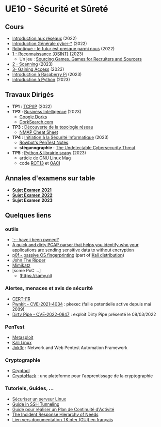 # UE10 - Sécurité et Sûreté

## Cours
* [Introduction aux réseaux](https://github.com/truillet/ups/blob/master/m2issd/cours/introduction_2023.pdf) (2022)
* [Introduction Générale cyber-*](https://github.com/truillet/ups/blob/master/m2issd/cours/Cyber_Octobre2022.pdf) (2022)
* [Robotique - le futur est presque parmi nous](https://github.com/truillet/ups/blob/master/m2issd/cours/Robotique_fevrier_2022.pdf) (2022)
* [1 - Reconnaissance (OSINT)](https://github.com/truillet/ups/blob/master/m2issd/cours/OSINT_Reconnaissance.pdf) (2023)
   * Un jeu : [Sourcing Games, Games for Recruiters and Sourcers](https://sourcing.games)
* [2 - Scanning](https://github.com/truillet/ups/blob/master/m2issd/cours/Scanning.pdf) (2023)
* [3- Gaining Access](https://github.com/truillet/ups/blob/master/m2issd/cours/Gaining_Access.pdf) (2023)
* [Introduction à Raspberry Pi](https://github.com/truillet/ups/blob/master/m2issd/cours/Introduction_RPi.pdf) (2023)
* [Introduction à Python](https://github.com/truillet/ups/blob/master/m2issd/cours/Introduction_Python.pdf) (2023)  
  
## Travaux Dirigés

* **TP1** : [TCP/IP](https://github.com/truillet/ups/blob/master/m2issd/td/TP1_TCP_IP.pdf) (2022)
* **TP2** : [Business Intelligence](https://github.com/truillet/ups/blob/master/m2issd/td/TP2_BUSINT.pdf) (2023)
   * [Google Dorks](https://www.exploit-db.com/google-hacking-database)
   * [DorkSearch.com](https://dorksearch.com)
* **TP3** : [Découverte de la topologie réseau](https://github.com/truillet/ups/blob/master/m2issd/td/TP3_Scanning.pdf)
   * [NMAP Cheat Sheet](https://www.stationx.net/nmap-cheat-sheet)
* **TP4** : [Initiation à la Sécurité Informatique](https://github.com/truillet/ups/blob/master/m2issd/td/TP4_Initiation_Securite.pdf) (2023)
   * [Rowbot's PenTest Notes](https://guide.offsecnewbie.com/shells)
   * **stéganographie** : [The Undetectable Cybersecurity Threat](https://builtin.com/cybersecurity/steganography)
* **TP5** : [Python & librairie scapy](https://github.com/truillet/ups/blob/master/m2issd/td/TP5_Python_Scapy.pdf) (2023)
   * [article de GNU Linux Mag](https://connect.ed-diamond.com/GNU-Linux-Magazine/GLMFHS-090/Scapy-le-couteau-suisse-Python-pour-le-reseau)
   * code [ROT13](https://github.com/truillet/ups/blob/master/m2issd/code/ROT13.py) et [OACI](https://github.com/truillet/ups/blob/master/m2issd/code/OACI.zip)

## Annales d'examens sur table
* **[Sujet Examen 2021](https://github.com/truillet/ups/blob/master/m2issd/annales/Exam_m2issd_20-21_UE8.pdf)**
* **[Sujet Examen 2022](https://github.com/truillet/ups/blob/master/m2issd/annales/Exam_m2issd_21-22_UE8.pdf)**
* **Sujet Examen 2023**

## Quelques liens

### outils
* [';--have i been pwned?](https://haveibeenpwned.com)
* [A quick and dirty PCAP parser that helps you identify who your applications are sending sensitive data to without encryption](https://github.com/danielmiessler/Caparser)
* [p0f - passive OS fingerprinting](https://lcamtuf.coredump.cx/p0f3) (part of [Kali distribution](https://tools.kali.org/information-gathering/p0f))
* [John The Ripper](https://www.openwall.com/john)
* [Mimikatz](http://blog.gentilkiwi.com/mimikatz)
* [some PoC ...]
  * (https://samy.pl)

### Alertes, menaces et avis de sécurité
* [CERT-FR](https://www.cert.ssi.gouv.fr)
* [Pwnkit - CVE-2021-4034](https://github.com/arthepsy/CVE-2021-4034) : pkexec (faille potentielle active depuis mai 2009)
* [Dirty Pipe - CVE-2022-0847](https://github.com/Mustafa1986/CVE-2022-0847-DirtyPipe-Exploit/blob/main/dirtypipe.c) : exploit Dirty Pipe présenté le 08/03/2022 

### PenTest
* [Metasploit](https://www.metasploit.com)
* [Kali Linux](https://www.kali.org)
* [Jok3r](https://hakin9.org/jok3r-v3-beta-2-network-and-web-pentest-automation-framework/) : Network and Web Pentest Automation Framework

### Cryptographie
* [Cryptool](https://www.cryptool.org/en)
* [CryptoHack](https://cryptohack.org) : une plateforme pour l'apprentissage de la cryptographie

### Tutoriels, Guides, ...
* [Sécuriser un serveur Linux](https://github.com/imthenachoman/How-To-Secure-A-Linux-Server)
* [Guide in SSH Tunneling](https://www.hackingarticles.in/comprehensive-guide-on-ssh-tunneling)
* [Guide pour réaliser un Plan de Continuité d'Activité](http://www.sgdsn.gouv.fr/uploads/2016/10/guide-pca-sgdsn-110613-normal.pdf)
* [The Incident Response Hierarchy of Needs](https://github.com/swannman/ircapabilities)
* [Lien vers documentation TKinter (GUI) en français](http://tkinter.fdex.eu/index.html)
